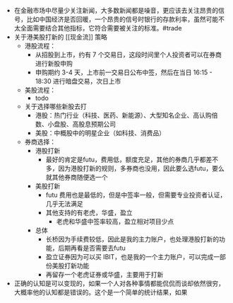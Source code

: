- 在金融市场中尽量少关注新闻，大多数新闻都是噪音，更应该去关注昂贵的信号，比如中国经济是否回暖，一个昂贵的信号时银行的存款利率，虽然可能不太全面需要结合其他指标，它符合需要被关注的标准。#trade
- 关于港美股打新的 [[现金流]] 策略
	- 港股流程：
		- 从招股到上市，约有 7 个交易日，这段时间里个人投资者可以在券商进行新股申购
		- 申购期约 3-4 天，上市前一交易日公布中签，然后在当日 16:15 - 18:30 进行暗盘交易，次日上市
	- 美股流程：
		- todo
	- 关于选择哪些新股去打
		- 港股：热门行业（科技、医药、新能源）、大型知名企业、高认购倍数、小盘股、高股息预期公司
		- 美股：中概股中的明星企业（如科技、消费品）
	- 券商选择：
		- 港股打新
			- 最好的肯定是futu，费用低，额度充足，其他的券商几乎都差不多，因为港股打新的规则，多券商也没用，因此要么选futu，要么就其他券商随便选一个
		- 美股打新
			- futu 费用也是最低的，但是中签率一般，但需要专业投资者认证，几乎无法满足
			- 其他支持的有老虎，华盛，盈立
				- 老虎和华盛中签率较高，盈立相对项目少点
		- 总体
			- 长桥因为手续费较低，因此是我的主力账户，也处理港股打新的功能，后期再看是否需要去futu
			- 盈立证券因为可以买 IBIT，也是我的一个主力账户，可以完成一部份美股打新功能
			- 再留存一个老虎证券或华盛，主要用于打新
- 正确的认知是可以变现的，如果一个人对各种事情都能侃侃而谈却依然很穷，大概率他的认知都是错误的。这个是一个简单的统计结果，如果
